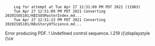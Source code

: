         Log for attempt at Tue Apr 27 12:51:09 PM PDT 2021 (11983)
        Tue Apr 27 12:51:09 PM PDT 2021 Converting 2020ISOS101/KBISOSMasterIndex.md...
        Tue Apr 27 12:51:13 PM PDT 2021 Converting 2020ISOS101/KBxStoryOfScience.md...
Error producing PDF.
! Undefined control sequence.
l.219   \({\displaystyle {\ce

